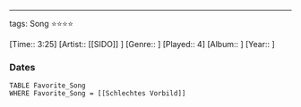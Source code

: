 ---
tags: Song ⭐⭐⭐⭐ 

[Time:: 3:25]
[Artist:: [[SIDO]] ]
[Genre:: ]
[Played:: 4]
[Album:: ]
[Year:: ]
### Dates
````dataview
TABLE Favorite_Song
WHERE Favorite_Song = [[Schlechtes Vorbild]]
````